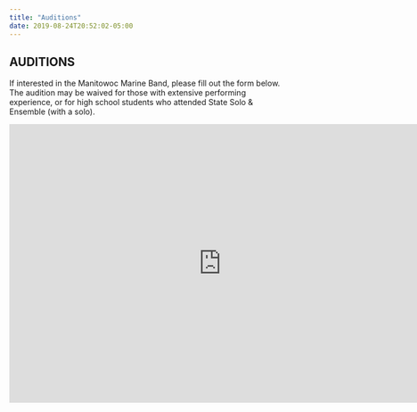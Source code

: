```yaml
---
title: "Auditions"
date: 2019-08-24T20:52:02-05:00
---
```

## AUDITIONS
If interested in the Manitowoc Marine Band, please fill out the form below. The audition may be waived for those with extensive performing experience, or for high school students who attended State Solo & Ensemble (with a solo).

<iframe src="https://docs.google.com/forms/d/e/1FAIpQLSffgShSX7CdwpaRrF8KrHFgbw_yXsMFKJpRPadxC25QSB1guA/viewform?embedded=true" width="760" height="500" frameborder="0" marginheight="0" marginwidth="0">Loading...</iframe>